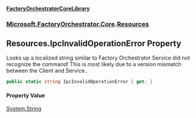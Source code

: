 #### [FactoryOrchestratorCoreLibrary](./FactoryOrchestratorCoreLibrary.md 'FactoryOrchestratorCoreLibrary')
### [Microsoft.FactoryOrchestrator.Core](./Microsoft-FactoryOrchestrator-Core.md 'Microsoft.FactoryOrchestrator.Core').[Resources](./Microsoft-FactoryOrchestrator-Core-Resources.md 'Microsoft.FactoryOrchestrator.Core.Resources')
## Resources.IpcInvalidOperationError Property
Looks up a localized string similar to Factory Orchestrator Service did not recognize the command! This is most likely due to a version mismatch between the Client and Service..  
```csharp
public static string IpcInvalidOperationError { get; }
```
#### Property Value
[System.String](https://docs.microsoft.com/en-us/dotnet/api/System.String 'System.String')  
